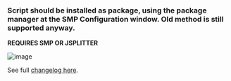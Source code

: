 ### Script should be installed as package, using the package manager at the SMP Configuration window. Old method is still supported anyway.

**REQUIRES SMP OR JSPLITTER**

![image](https://user-images.githubusercontent.com/83307074/236854774-0bc7ab57-e963-4293-81f9-22becd49a67b.png)

See full [changelog here](https://github.com/regorxxx/Playlist-Manager-SMP/blob/main/CHANGELOG.md).